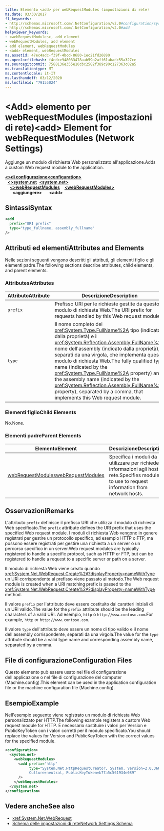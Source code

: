 ```yaml
---
title: Elemento <add> per webRequestModules (impostazioni di rete)
ms.date: 03/30/2017
f1_keywords:
- http://schemas.microsoft.com/.NetConfiguration/v2.0#configuration/system.net/webRequestModules/add
- http://schemas.microsoft.com/.NetConfiguration/v2.0#add
helpviewer_keywords:
- <webRequestModules>, add element
- webRequestModules, add element
- add element, webRequestModules
- <add> element, webRequestModules
ms.assetid: 47ec4adc-f39f-4bcd-8680-1ec21fd26890
ms.openlocfilehash: f4edce948033478aab59a2aff61abadc55a327ce
ms.sourcegitcommit: 7588136e355e10cbc2582f389c90c127363c02a5
ms.translationtype: MT
ms.contentlocale: it-IT
ms.lasthandoff: 03/12/2020
ms.locfileid: "79155024"
---
```

# <a name="add-element-for-webrequestmodules-network-settings"></a><span data-ttu-id="82e79-102">\<Add> elemento per webRequestModules (impostazioni di rete)</span><span class="sxs-lookup"><span data-stu-id="82e79-102">\<add> Element for webRequestModules (Network Settings)</span></span>
<span data-ttu-id="82e79-103">Aggiunge un modulo di richiesta Web personalizzato all'applicazione.</span><span class="sxs-lookup"><span data-stu-id="82e79-103">Adds a custom Web request module to the application.</span></span>  

<span data-ttu-id="82e79-104">[**\<>di configurazione**](../configuration-element.md)</span><span class="sxs-lookup"><span data-stu-id="82e79-104">[**\<configuration>**](../configuration-element.md)</span></span>\
<span data-ttu-id="82e79-105">&nbsp;&nbsp;[**\<>system.net**](system-net-element-network-settings.md)</span><span class="sxs-lookup"><span data-stu-id="82e79-105">&nbsp;&nbsp;[**\<system.net>**](system-net-element-network-settings.md)</span></span>\
<span data-ttu-id="82e79-106">&nbsp;&nbsp;&nbsp;&nbsp;[**\<>webRequestModules**](webrequestmodules-element-network-settings.md)</span><span class="sxs-lookup"><span data-stu-id="82e79-106">&nbsp;&nbsp;&nbsp;&nbsp;[**\<webRequestModules>**](webrequestmodules-element-network-settings.md)</span></span>\
<span data-ttu-id="82e79-107">&nbsp;&nbsp;&nbsp;&nbsp;&nbsp;&nbsp;**\<aggiungere>**</span><span class="sxs-lookup"><span data-stu-id="82e79-107">&nbsp;&nbsp;&nbsp;&nbsp;&nbsp;&nbsp;**\<add>**</span></span>

## <a name="syntax"></a><span data-ttu-id="82e79-108">Sintassi</span><span class="sxs-lookup"><span data-stu-id="82e79-108">Syntax</span></span>  
  
```xml  
<add
  prefix="URI prefix"
  type="type_fullname, assembly_fullname"
/>  
```  
  
## <a name="attributes-and-elements"></a><span data-ttu-id="82e79-109">Attributi ed elementi</span><span class="sxs-lookup"><span data-stu-id="82e79-109">Attributes and Elements</span></span>  
 <span data-ttu-id="82e79-110">Nelle sezioni seguenti vengono descritti gli attributi, gli elementi figlio e gli elementi padre.</span><span class="sxs-lookup"><span data-stu-id="82e79-110">The following sections describe attributes, child elements, and parent elements.</span></span>  
  
### <a name="attributes"></a><span data-ttu-id="82e79-111">Attributes</span><span class="sxs-lookup"><span data-stu-id="82e79-111">Attributes</span></span>  
  
|<span data-ttu-id="82e79-112">**Attributo**</span><span class="sxs-lookup"><span data-stu-id="82e79-112">**Attribute**</span></span>|<span data-ttu-id="82e79-113">**Descrizione**</span><span class="sxs-lookup"><span data-stu-id="82e79-113">**Description**</span></span>|  
|-------------------|---------------------|  
|`prefix`|<span data-ttu-id="82e79-114">Prefisso URI per le richieste gestite da questo modulo di richiesta Web.</span><span class="sxs-lookup"><span data-stu-id="82e79-114">The URI prefix for requests handled by this Web request module.</span></span>|  
|`type`|<span data-ttu-id="82e79-115">Il nome completo del <xref:System.Type.FullName%2A> tipo (indicato dalla proprietà) e il <xref:System.Reflection.Assembly.FullName%2A> nome dell'assembly (indicato dalla proprietà), separati da una virgola, che implementa questo modulo di richiesta Web.</span><span class="sxs-lookup"><span data-stu-id="82e79-115">The fully qualified type name (indicated by the <xref:System.Type.FullName%2A> property) and the assembly name (indicated by the <xref:System.Reflection.Assembly.FullName%2A> property), separated by a comma, that implements this Web request module.</span></span>|  
  
### <a name="child-elements"></a><span data-ttu-id="82e79-116">Elementi figlio</span><span class="sxs-lookup"><span data-stu-id="82e79-116">Child Elements</span></span>  
 <span data-ttu-id="82e79-117">No.</span><span class="sxs-lookup"><span data-stu-id="82e79-117">None.</span></span>  
  
### <a name="parent-elements"></a><span data-ttu-id="82e79-118">Elementi padre</span><span class="sxs-lookup"><span data-stu-id="82e79-118">Parent Elements</span></span>  
  
|<span data-ttu-id="82e79-119">**Elemento**</span><span class="sxs-lookup"><span data-stu-id="82e79-119">**Element**</span></span>|<span data-ttu-id="82e79-120">**Descrizione**</span><span class="sxs-lookup"><span data-stu-id="82e79-120">**Description**</span></span>|  
|-----------------|---------------------|  
|[<span data-ttu-id="82e79-121">webRequestModules</span><span class="sxs-lookup"><span data-stu-id="82e79-121">webRequestModules</span></span>](webrequestmodules-element-network-settings.md)|<span data-ttu-id="82e79-122">Specifica i moduli da utilizzare per richiedere informazioni agli host di rete.</span><span class="sxs-lookup"><span data-stu-id="82e79-122">Specifies modules to use to request information from network hosts.</span></span>|  
  
## <a name="remarks"></a><span data-ttu-id="82e79-123">Osservazioni</span><span class="sxs-lookup"><span data-stu-id="82e79-123">Remarks</span></span>  
 <span data-ttu-id="82e79-124">L'attributo `prefix` definisce il prefisso URI che utilizza il modulo di richiesta Web specificato.</span><span class="sxs-lookup"><span data-stu-id="82e79-124">The `prefix` attribute defines the URI prefix that uses the specified Web request module.</span></span> <span data-ttu-id="82e79-125">I moduli di richiesta Web vengono in genere registrati per gestire un protocollo specifico, ad esempio HTTP o FTP, ma possono essere registrati per gestire una richiesta a un server o un percorso specifico in un server.</span><span class="sxs-lookup"><span data-stu-id="82e79-125">Web request modules are typically registered to handle a specific protocol, such as HTTP or FTP, but can be registered to handle a request to a specific server or path on a server.</span></span>  
  
 <span data-ttu-id="82e79-126">Il modulo di richiesta Web viene creato quando <xref:System.Net.WebRequest.Create%2A?displayProperty=nameWithType> un URI corrispondente al prefisso viene passato al metodo.</span><span class="sxs-lookup"><span data-stu-id="82e79-126">The Web request module is created when a URI matching prefix is passed to the <xref:System.Net.WebRequest.Create%2A?displayProperty=nameWithType> method.</span></span>  
  
 <span data-ttu-id="82e79-127">Il valore `prefix` per l'attributo deve essere costituito dai caratteri iniziali di un URI valido.</span><span class="sxs-lookup"><span data-stu-id="82e79-127">The value for the `prefix` attribute should be the leading characters of a valid URI.</span></span> <span data-ttu-id="82e79-128">Ad esempio, `http` o `http://www.contoso.com`.</span><span class="sxs-lookup"><span data-stu-id="82e79-128">For example, `http` or `http://www.contoso.com`.</span></span>
  
 <span data-ttu-id="82e79-129">Il valore `type` dell'attributo deve essere un nome di tipo valido e il nome dell'assembly corrispondente, separati da una virgola.</span><span class="sxs-lookup"><span data-stu-id="82e79-129">The value for the `type` attribute should be a valid type name and corresponding assembly name, separated by a comma.</span></span>
  
## <a name="configuration-files"></a><span data-ttu-id="82e79-130">File di configurazione</span><span class="sxs-lookup"><span data-stu-id="82e79-130">Configuration Files</span></span>  
 <span data-ttu-id="82e79-131">Questo elemento può essere usato nel file di configurazione dell'applicazione o nel file di configurazione del computer (Machine.config).</span><span class="sxs-lookup"><span data-stu-id="82e79-131">This element can be used in the application configuration file or the machine configuration file (Machine.config).</span></span>  
  
## <a name="example"></a><span data-ttu-id="82e79-132">Esempio</span><span class="sxs-lookup"><span data-stu-id="82e79-132">Example</span></span>  
 <span data-ttu-id="82e79-133">Nell'esempio seguente viene registrato un modulo di richiesta Web personalizzato per HTTP.</span><span class="sxs-lookup"><span data-stu-id="82e79-133">The following example registers a custom Web request module for HTTP.</span></span> <span data-ttu-id="82e79-134">È necessario sostituire i valori per Version e PublicKeyToken con i valori corretti per il modulo specificato.</span><span class="sxs-lookup"><span data-stu-id="82e79-134">You should replace the values for Version and PublicKeyToken with the correct values for the specified module.</span></span>  
  
```xml  
<configuration>  
  <system.net>  
    <webRequestModules>  
      <add prefix="http"  
           type="System.Net.HttpRequestCreator, System, Version=2.0.3600.0,  
           Culture=neutral, PublicKeyToken=b77a5c561934e089"  
      />  
    </webRequestModules>  
  </system.net>  
</configuration>  
```  
  
## <a name="see-also"></a><span data-ttu-id="82e79-135">Vedere anche</span><span class="sxs-lookup"><span data-stu-id="82e79-135">See also</span></span>

- <xref:System.Net.WebRequest>
- [<span data-ttu-id="82e79-136">Schema delle impostazioni di rete</span><span class="sxs-lookup"><span data-stu-id="82e79-136">Network Settings Schema</span></span>](index.md)
